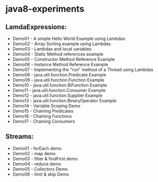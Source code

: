 java8-experiments
=================

LamdaExpressions:
-----------------
* Demo01 - A simple Hello World Example using Lambdas
* Demo02 - Array Sorting example using Lambdas
* Demo03 - Lambdas and local variables
* Demo04 - Static Method references example
* Demo05 - Constructor Method Reference Example
* Demo06 - Instance Method Reference Example
* Demo07 - Implementing the "run" method of a Thread using Lambdas
* Demo08 - java.util.function.Predicate Example
* Demo09 - java.util.function.Function Example
* Demo10 - java.util.function.BiFunction Example
* Demo11 - java.util.function.Consumer Example
* Demo12 - java.util.function.Supplier Example
* Demo13 - java.util.function.BinaryOperator Example
* Demo14 - Variable Scoping Demo
* Demo15 - Chaining Predicates
* Demo16 - Chaining Functions
* Demo17 - Chaining Consumers


Streams:
--------
* Demo01 - forEach demo
* Demo02 - map demo
* Demo03 - filter & findFirst demo
* Demo04 - reduce demo
* Demo05 - Collectors Demo
* Demo06 - limit & skip Demo
